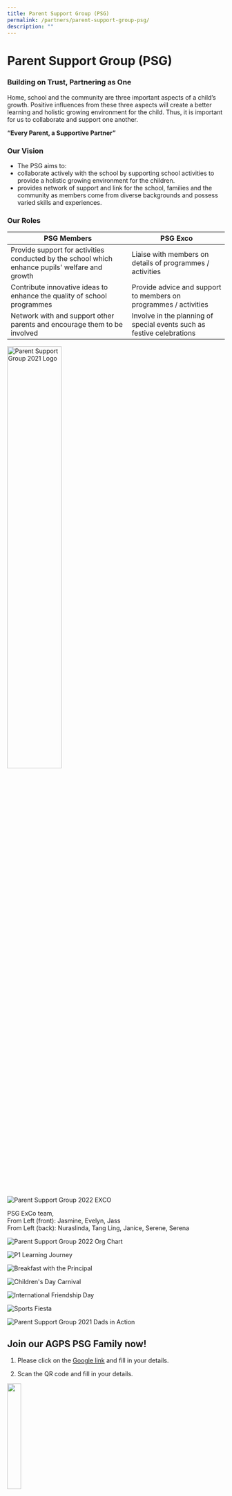 ```yaml
---
title: Parent Support Group (PSG)
permalink: /partners/parent-support-group-psg/
description: ""
---
```

Parent Support Group (PSG)
==========================
  

### Building on Trust, Partnering as One

Home, school and the community are three important aspects of a child’s growth. Positive influences from these three aspects will create a better learning and holistic growing environment for the child. Thus, it is important for us to collaborate and support one another.

**“Every Parent, a Supportive Partner”**

  

### Our Vision

*   The PSG aims to:
*   collaborate actively with the school by supporting school activities to provide a holistic growing environment for the children.
*   provides network of support and link for the school, families and the community as members come from diverse backgrounds and possess varied skills and experiences.

### Our Roles



| PSG Members | PSG Exco | 
| -------- | -------- | 
| Provide support for activities conducted by the school which enhance pupils' welfare and growth     | Liaise with members on details of programmes / activities     |
| Contribute innovative ideas to enhance the quality of school programmes     | Provide advice and support to members on programmes / activities     |
| Network with and support other parents and encourage them to be involved     | Involve in the planning of special events such as festive celebrations     |

<style>  
img {  
  display: block;  
  margin-left: auto;  
  margin-right: auto;  
}  
</style>  
<img src="/images/Partners/PSG/PSG%202021_Logo.jpg" alt="Parent Support Group 2021 Logo" style="width:50%;">  
  


![Parent Support Group 2022 EXCO](/images/Partners/PSG/psg_2023.jpg)

    

PSG ExCo team,  <br>
From Left (front): Jasmine, Evelyn, Jass<br>
From Left (back): Nuraslinda, Tang Ling, Janice, Serene, Serena

![Parent Support Group 2022 Org Chart](/images/Partners/PSG/psg_org%20chart.jpg)

![P1 Learning Journey](/images/Partners/PSG/P1%20Learning%20Journey.jpg)

![Breakfast with the Principal](/images/Partners/PSG/Breakfast%20with%20the%20Principal.jpg)

![Children's Day Carnival](/images/Partners/PSG/Children's%20Day%20Carnival.jpg)

![International Friendship Day](/images/Partners/PSG/International%20Friendship%20Day.jpg)

![Sports Fiesta](/images/Partners/PSG/Sports%20Fiesta.jpg)

![Parent Support Group 2021 Dads in Action](/images/Partners/PSG/PSG%202021_Dads%20in%20Action.jpg)

Join our AGPS PSG Family now!
-----------------------------

1.  Please click on the&nbsp;<a href="https://docs.google.com/forms/d/e/1FAIpQLSerEYjJ_Lyt1hwOCuf3GpG2MyLDGp9_-zyr5q80n22bXgFpdQ/viewform" target="_blank">Google link</a>&nbsp;and fill in your details.

2.  Scan the QR code and fill in your details.

<img src="/images/Partners/PSG/RegisterPSG%20QRcode.png" style="width:25%">


3.  Download the&nbsp;<a href="/files/For%20Parents/PSG%20Membership%20Form.pdf" target="_blank">Membership Form</a>&nbsp;and hand it over to any of our school staff.  

**_We look forward to a fulfilling partnership with you!_**